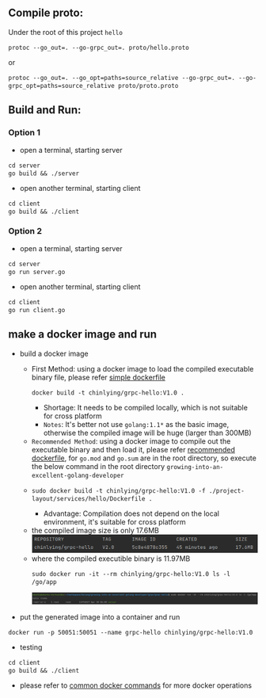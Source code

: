 ## Compile proto:
Under the root of this project `hello`
```shell
protoc --go_out=. --go-grpc_out=. proto/hello.proto
```
or
```shell
protoc --go_out=. --go_opt=paths=source_relative --go-grpc_out=. --go-grpc_opt=paths=source_relative proto/proto.proto
```

## Build and Run:

### Option 1
+ open a terminal, starting server
```shell
cd server
go build && ./server
```
+ open another terminal, starting client
```shell
cd client
go build && ./client
```

### Option 2
+ open a terminal, starting server
```shell
cd server
go run server.go
```
+ open another terminal, starting client
```shell
cd client
go run client.go
```

## make a docker image and run

+ build a docker image
  + First Method: using a docker image to load the compiled executable binary file, please refer [simple dockerfile](Dockerfile-not-recommended)
    ```shell
    docker build -t chinlying/grpc-hello:V1.0 .
    ```
    + Shortage: It needs to be compiled locally, which is not suitable for cross platform
    + `Notes`: It's better not use `golang:1.1*` as the basic image, otherwise the compiled image will be huge (larger than 300MB) 
  + `Recommended Method`: using a docker image to compile out the executable binary and then load it, please refer [recommended dockerfile](Dockerfile),
for `go.mod` and `go.sum` are in the root directory, so execute the below command in the root directory `growing-into-an-excellent-golang-developer`
  + 
    ```shell
    sudo docker build -t chinlying/grpc-hello:V1.0 -f ./project-layout/services/hello/Dockerfile .
    ```
    + Advantage: Compilation does not depend on the local environment, it's suitable for cross platform
  + the compiled image size is only 17.6MB <br>
    ![image size](../../../images/size%20of%20the%20built%20image.png)
  + where the compiled executible binary is 11.97MB
    ```shell
    sudo docker run -it --rm chinlying/grpc-hello:V1.0 ls -l /go/app
    ```
    ![binary size](../../../images/size%20of%20the%20compiled%20executible%20binary.png)

+ put the generated image into a container and run 
```shell
docker run -p 50051:50051 --name grpc-hello chinlying/grpc-hello:V1.0
```

+ testing
```shell
cd client
go build && ./client
```

+ please refer to [common docker commands](../../../docker/commands.md) for more docker operations